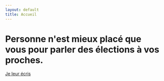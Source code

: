 ```yaml
---
layout: default
title: Accueil
---
```


<h1>Personne n'est mieux placé que vous pour parler des élections à vos proches.</h1>
<a class="button" href="/action">Je leur écris</a>
